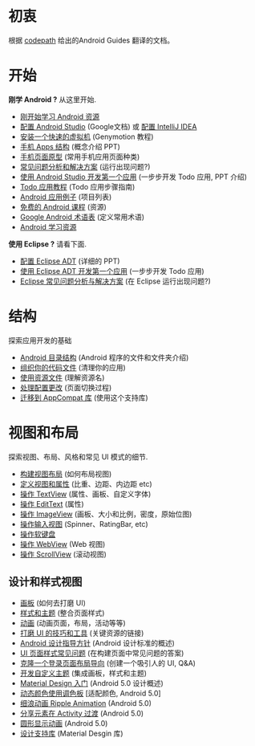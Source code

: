 # 初衷

根据 [codepath](https://codepath.com/) 给出的Android Guides 翻译的文档。

# 开始

**刚学 Android ?** 从这里开始.

* [刚开始学习 Android 资源](http://guides.codepath.com/android/Beginning-Android-Resources)
* [配置 Android Studio](https://docs.google.com/presentation/d/1iD0sMc-qIG80yZ1AQfDU5nxSAl3Xe4nx-2W_g9yzMSM/edit#slide=id.g76d46de3_2_0) (Google文档) 或 [配置 IntelliJ IDEA](http://guides.codepath.com/android/Setting-up-IntelliJ-IDEA#configure-intellij-idea)
* [安装一个快速的虚拟机](http://guides.codepath.com/android/Genymotion-2.0-Emulators-with-Google-Play-support) (Genymotion 教程)
* [手机 Apps 结构](https://docs.google.com/presentation/d/1KQHSp7aJkR_P3zH02ipYajP40mbCsuWTDLoeNUfALeo/edit#slide=id.ge28d4a94_088) (概念介绍 PPT)
* [手机页面原型](http://guides.codepath.com/android/Mobile-Screen-Archetypes) (常用手机应用页面种类)
* [常见问题分析和解决方案](http://guides.codepath.com/android/Troubleshooting-Common-Issues) (运行出现问题?)
* [使用 Android Studio 开发第一个应用](https://docs.google.com/presentation/d/15JnmfmFa0hJOEkBhG_TeymChLzDzpOTJvBlOj29A9fY/edit#slide=id.gf45d6347_3_0) (一步步开发 Todo 应用, PPT 介绍)
* [Todo 应用教程](http://guides.codepath.com/android/Basic-Todo-App-Tutorial) (Todo 应用步骤指南)
* [Android 应用例子](http://guides.codepath.com/android/Sample-Android-Apps) (项目列表)
* [免费的 Android 课程](http://guides.codepath.com/android/Free-Android-Curriculum) (资源)
* [Google Android 术语表](https://developers.google.com/android/for-all/vocab-words/) (定义常用术语)
* [Android 学习资源](https://github.com/CodementorIO/Android-Learning-Resources)

**使用 Eclipse ?** 请看下面.

* [配置 Eclipse ADT](http://goo.gl/Ml9YN) (详细的 PPT)
* [使用 Eclipse ADT 开发第一个应用](http://goo.gl/pBKfYP) (一步步开发 Todo 应用)
* [Eclipse 常见问题分析与解决方案](http://guides.codepath.com/android/Troubleshooting-Eclipse-Issues) (在 Eclipse 运行出现问题?)

# 结构

探索应用开发的基础

* [Android 目录结构](http://guides.codepath.com/android/Android-Directory-Structure#overview) (Android 程序的文件和文件夹介绍)
* [组织你的代码文件](http://guides.codepath.com/android/Organizing-your-Source-Files) (清理你的应用)
* [使用资源文件](http://guides.codepath.com/android/Using-String-Resources) (理解资源名)
* [处理配置更改](http://guides.codepath.com/android/Handling-Configuration-Changes) (页面切换过程)
* [迁移到 AppCompat 库](http://guides.codepath.com/android/Migrating-to-the-AppCompat-Library) (使用这个支持库)

# 视图和布局

探索视图、布局、风格和常见 UI 模式的细节.

* [构建视图布局](http://guides.codepath.com/android/Constructing-View-Layouts) (如何布局视图)
* [定义视图和属性](http://guides.codepath.com/android/Defining-Views-and-their-Attributes) (比重、边距、内边距 etc)
* [操作 TextView](http://guides.codepath.com/android/Working-with-the-TextView) (属性、画板、自定义字体)
* [操作 EditText](http://guides.codepath.com/android/Working-with-the-EditText) (属性)
* [操作 ImageView](http://guides.codepath.com/android/Working-with-the-ImageView) (画板、大小和比例，密度，原始位图)
* [操作输入视图](http://guides.codepath.com/android/Working-with-Input-Views) (Spinner、RatingBar, etc)
* [操作软键盘](http://guides.codepath.com/android/Working-with-the-Soft-Keyboard)
* [操作 WebView](http://guides.codepath.com/android/Working-with-the-WebView) (Web 视图)
* [操作 ScrollView](http://guides.codepath.com/android/Working-with-the-ScrollView) (滚动视图)

## 设计和样式视图

* [画板](http://guides.codepath.com/android/Drawables) (如何去打磨 UI)
* [样式和主题](http://guides.codepath.com/android/Styles-and-Themes) (整合页面样式)
* [动画](http://guides.codepath.com/android/Animations) (动画页面，布局，活动等等)
* [打磨 UI 的技巧和工具](http://guides.codepath.com/android/Polishing-a-UI-Tips-and-Tools) (关键资源的链接)
* [Android 设计指导方针](http://guides.codepath.com/android/Android-Design-Guidelines) (Android 设计标准的概述)
* [UI 页面样式常见问题](http://guides.codepath.com/android/Styling-UI-Screens-FAQ) (在构建页面中常见问题的答案)
* [克隆一个登录页面布局导向](http://guides.codepath.com/android/Cloning-a-Login-Screen-Layout-Guide) (创建一个吸引人的 UI, Q&A)
* [开发自定义主题](http://guides.codepath.com/android/Developing-Custom-Themes) (集成画板，样式和主题)
* [Material Design 入门](http://guides.codepath.com/android/Material-Design-Primer) (Android 5.0 设计概述)
* [动态颜色使用调色板](http://guides.codepath.com/android/Dynamic-Color-using-Palettes) [适配颜色, Android 5.0]
* [细浪动画 Ripple Animation](http://guides.codepath.com/android/Ripple-Animation) (Android 5.0)
* [分享元素在 Activity 过渡](http://guides.codepath.com/android/Shared-Element-Activity-Transition) (Android 5.0)
* [圆形显示动画](http://guides.codepath.com/android/Circular-Reveal-Animation) (Android 5.0)
* [设计支持库](http://guides.codepath.com/android/Design-Support-Library) (Material Desgin 库)